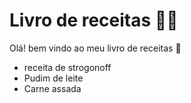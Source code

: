 # Livro de receitas :man_cook:

Olá! bem vindo ao meu livro de receitas :wave:

- receita de strogonoff
- Pudim de leite
- Carne assada

